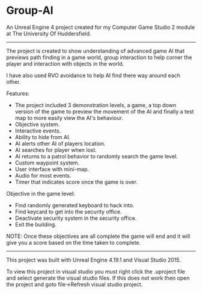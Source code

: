 # Group-AI

An Unreal Engine 4 project created for my Computer Game Studio 2 module at The University Of Huddersfield.

------------------------------------------------------------------

The project is created to show understanding of advanced game AI that previews path finding in a game world, group interaction to help corner the player and interaction with objects in the world.

I have also used RVO avoidance to help AI find there way around each other.

Features:

- The project included 3 demonstration levels, a game, a top down version of the game to preview the movement of the AI and finally a test map to more easily view the AI's behaviour.
- Objective system.
- Interactive events.
- Ability to hide from AI.
- AI alerts other AI of players location.
- AI searches for player when lost.
- AI returns to a patrol behavior to randomly search the game level.
- Custom waypoint system.
- User interface with mini-map.
- Audio for most events.
- Timer that indicates score once the game is over.

Objective in the game level:

- Find randomly generated keyboard to hack into.
- Find keycard to get into the security office.
- Deactivate security system in the security office.
- Exit the building.

NOTE: Once these objectives are all complete the game will end and it will give you a score based on the time taken to complete.

------------------------------------------------------------------

This project was built with Unreal Engine 4.19.1 and Visual Studio 2015.

To view this project in visual studio you must right click the .uproject file and select generate the visual studio files. 
If this does not work then open the project and goto file->Refresh visual studio project.
